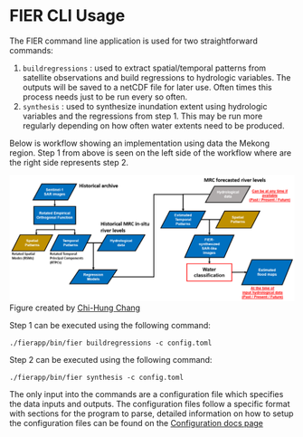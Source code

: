 # FIER CLI Usage

The FIER command line application is used for two straightforward commands:
1. `buildregressions` : used to extract spatial/temporal patterns from satellite observations and build regressions to hydrologic variables. The outputs will be saved to a netCDF file for later use. Often times this process needs just to be run every so often.
2. `synthesis` : used to synthesize inundation extent using hydrologic variables and the regressions from step 1. This may be run more regularly depending on how often water extents need to be produced.

Below is workflow showing an implementation using data the Mekong region. Step 1 from above is seen on the left side of the workflow where are the right side represents step 2.

![FIER Worflow](assets/fier_workflow.png)
Figure created by [Chi-Hung Chang](https://github.com/chchang1990)

Step 1 can be executed using the following command:

```
./fierapp/bin/fier buildregressions -c config.toml
```

Step 2 can be executed using the following command:

```
./fierapp/bin/fier synthesis -c config.toml
```

The only input into the commands are a configuration file which specifies the data inputs and outputs. The configuration files follow a specific format with sections for the program to parse, detailed information on how to setup the configuration files can be found on the [Configuration docs page](_)
